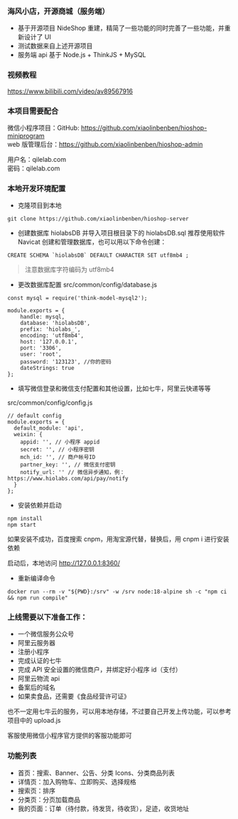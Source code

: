 ### 海风小店，开源商城（服务端）

- 基于开源项目 NideShop 重建，精简了一些功能的同时完善了一些功能，并重新设计了 UI
- 测试数据来自上述开源项目
- 服务端 api 基于 Node.js + ThinkJS + MySQL

### 视频教程

https://www.bilibili.com/video/av89567916

### 本项目需要配合

微信小程序项目：GitHub: https://github.com/xiaolinbenben/hioshop-miniprogram  
web 版管理后台：https://github.com/xiaolinbenben/hioshop-admin

用户名：qilelab.com  
密码：qilelab.com

### 本地开发环境配置

- 克隆项目到本地

```
git clone https://github.com/xiaolinbenben/hioshop-server
```

- 创建数据库 hiolabsDB 并导入项目根目录下的 hiolabsDB.sql
  推荐使用软件 Navicat 创建和管理数据库，也可以用以下命令创建：

```
CREATE SCHEMA `hiolabsDB` DEFAULT CHARACTER SET utf8mb4 ;
```

> 注意数据库字符编码为 utf8mb4

- 更改数据库配置
  src/common/config/database.js

```
const mysql = require('think-model-mysql2');

module.exports = {
    handle: mysql,
    database: 'hiolabsDB',
    prefix: 'hiolabs_',
    encoding: 'utf8mb4',
    host: '127.0.0.1',
    port: '3306',
    user: 'root',
    password: '123123', //你的密码
    dateStrings: true
};
```

- 填写微信登录和微信支付配置和其他设置，比如七牛，阿里云快递等等

src/common/config/config.js

```
// default config
module.exports = {
  default_module: 'api',
  weixin: {
    appid: '', // 小程序 appid
    secret: '', // 小程序密钥
    mch_id: '', // 商户帐号ID
    partner_key: '', // 微信支付密钥
    notify_url: '' // 微信异步通知，例：https://www.hiolabs.com/api/pay/notify
  }
};
```

- 安装依赖并启动

```
npm install
npm start
```

如果安装不成功，百度搜索 cnpm，用淘宝源代替，替换后，用 cnpm i 进行安装依赖

启动后，本地访问 http://127.0.0.1:8360/

- 重新编译命令

```
docker run --rm -v "${PWD}:/srv" -w /srv node:18-alpine sh -c "npm ci && npm run compile"
```

### 上线需要以下准备工作：

- 一个微信服务公众号
- 阿里云服务器
- 注册小程序
- 完成认证的七牛
- 完成 API 安全设置的微信商户，并绑定好小程序 id（支付）
- 阿里云物流 api
- 备案后的域名
- 如果卖食品，还需要《食品经营许可证》

也不一定用七牛云的服务，可以用本地存储，不过要自己开发上传功能，可以参考项目中的 upload.js

客服使用微信小程序官方提供的客服功能即可

### 功能列表

- 首页：搜索、Banner、公告、分类 Icons、分类商品列表
- 详情页：加入购物车、立即购买、选择规格
- 搜索页：排序
- 分类页：分页加载商品
- 我的页面：订单（待付款，待发货，待收货），足迹，收货地址
